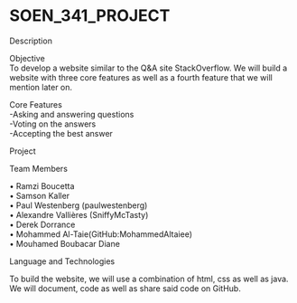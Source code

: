 # SOEN_341_PROJECT

<head>
Description
</head>

Objective <br/>
To develop a website similar to the Q&A site StackOverflow.  We will build a website with three core features as well as a fourth feature that we will mention later on. 

Core Features<br/>
-Asking and answering questions<br/>
-Voting on the answers<br/>
-Accepting the best answer<br/>

Project

Team Members

• Ramzi Boucetta<br/>
• Samson Kaller<br/>
• Paul Westenberg (paulwestenberg)<br/>
• Alexandre Vallières (SniffyMcTasty)<br/>
• Derek Dorrance<br/>
• Mohammed Al-Taie(GitHub:MohammedAltaiee)<br/>
• Mouhamed Boubacar Diane<br/>

Language and Technologies

To build the website, we will use a combination of html, css as well as java. We will document, code as well as share said code on GitHub.
